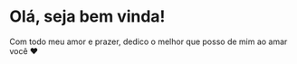 <h1>Olá, seja bem vinda!</h1>
    <p>Com todo meu amor e prazer, dedico o melhor que posso de mim ao amar você ❤️</p>
